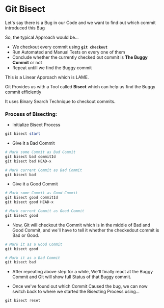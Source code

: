 # Git Bisect

Let's say there is a Bug in our Code and we want to find out which commit introduced this Bug

So, the typical Approach would be...

- We checkout every commit using **`git checkout`**
- Run Automated and Manual Tests on every one of them
- Conclude whether the currently checked out commit is **The Buggy Commit** or not
- Repeat untill we find the Buggy commit

This is a Linear Approach which is LAME.

Git Provides us with a Tool called **Bisect** which can help us find the Buggy commit efficiently

It uses Binary Search Technique to checkout commits.

### Process of Bisecting:

- Initialize Bisect Process

```ps1
git bisect start
```

- Give it a Bad Commit

```ps1
# Mark some Commit as Bad Commit
git bisect bad commitId
git bisect bad HEAD~x

# Mark current Commit as Bad Commit
git bisect bad
```

- Give it a Good Commit

```ps1
# Mark some Commit as Good Commit
git bisect good commitId
git bisect good HEAD~x

# Mark current Commit as Good Commit
git bisect good
```

- Now, Git will checkout the Commit which is in the middle of Bad and Good Commit, and we'll have to tell it whether the checkedout commit is Bad or Good.

```ps1
# Mark it as a Good Commit
git bisect good

# Mark it as a Bad Commit
git bisect bad
```

- After repeating above step for a while, We'll finally react at the Buggy Commit and Git will show full Status of that Buggy commit.

- Once we've found out which Commit Caused the bug, we can now switch back to where we started the Bisecting Process using...

```ps1
git bisect reset
```
